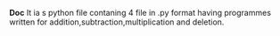 **Doc**
It ia s python file contaning 4 file in .py format having programmes written for addition,subtraction,multiplication and deletion.
